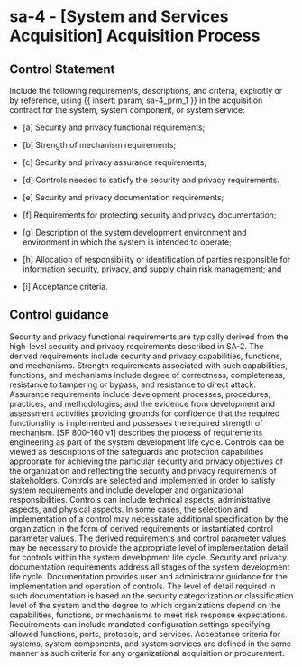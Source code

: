 # sa-4 - \[System and Services Acquisition\] Acquisition Process

## Control Statement

Include the following requirements, descriptions, and criteria, explicitly or by reference, using {{ insert: param, sa-4_prm_1 }} in the acquisition contract for the system, system component, or system service:

- \[a\] Security and privacy functional requirements;

- \[b\] Strength of mechanism requirements;

- \[c\] Security and privacy assurance requirements;

- \[d\] Controls needed to satisfy the security and privacy requirements.

- \[e\] Security and privacy documentation requirements;

- \[f\] Requirements for protecting security and privacy documentation;

- \[g\] Description of the system development environment and environment in which the system is intended to operate;

- \[h\] Allocation of responsibility or identification of parties responsible for information security, privacy, and supply chain risk management; and

- \[i\] Acceptance criteria.

## Control guidance

Security and privacy functional requirements are typically derived from the high-level security and privacy requirements described in SA-2. The derived requirements include security and privacy capabilities, functions, and mechanisms. Strength requirements associated with such capabilities, functions, and mechanisms include degree of correctness, completeness, resistance to tampering or bypass, and resistance to direct attack. Assurance requirements include development processes, procedures, practices, and methodologies; and the evidence from development and assessment activities providing grounds for confidence that the required functionality is implemented and possesses the required strength of mechanism. [SP 800-160 v1] describes the process of requirements engineering as part of the system development life cycle. Controls can be viewed as descriptions of the safeguards and protection capabilities appropriate for achieving the particular security and privacy objectives of the organization and reflecting the security and privacy requirements of stakeholders. Controls are selected and implemented in order to satisfy system requirements and include developer and organizational responsibilities. Controls can include technical aspects, administrative aspects, and physical aspects. In some cases, the selection and implementation of a control may necessitate additional specification by the organization in the form of derived requirements or instantiated control parameter values. The derived requirements and control parameter values may be necessary to provide the appropriate level of implementation detail for controls within the system development life cycle. Security and privacy documentation requirements address all stages of the system development life cycle. Documentation provides user and administrator guidance for the implementation and operation of controls. The level of detail required in such documentation is based on the security categorization or classification level of the system and the degree to which organizations depend on the capabilities, functions, or mechanisms to meet risk response expectations. Requirements can include mandated configuration settings specifying allowed functions, ports, protocols, and services. Acceptance criteria for systems, system components, and system services are defined in the same manner as such criteria for any organizational acquisition or procurement.
